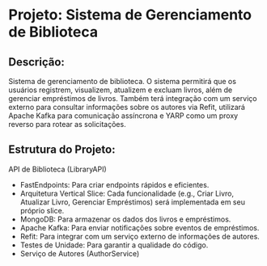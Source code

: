 # Projeto: Sistema de Gerenciamento de Biblioteca

## Descrição:
Sistema de gerenciamento de biblioteca. O sistema permitirá que os usuários registrem, visualizem, atualizem e excluam livros, além de gerenciar empréstimos de livros. Também terá integração com um serviço externo para consultar informações sobre os autores via Refit, utilizará Apache Kafka para comunicação assíncrona e YARP como um proxy reverso para rotear as solicitações.

## Estrutura do Projeto:
API de Biblioteca (LibraryAPI)

- FastEndpoints: Para criar endpoints rápidos e eficientes.
- Arquitetura Vertical Slice: Cada funcionalidade (e.g., Criar Livro, Atualizar Livro, Gerenciar Empréstimos) será implementada em seu próprio slice.
- MongoDB: Para armazenar os dados dos livros e empréstimos.
- Apache Kafka: Para enviar notificações sobre eventos de empréstimos.
- Refit: Para integrar com um serviço externo de informações de autores.
- Testes de Unidade: Para garantir a qualidade do código.
- Serviço de Autores (AuthorService)
